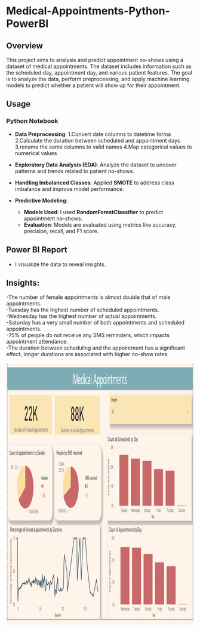 # Medical-Appointments-Python-PowerBI
## Overview
This project aims to analysis and predict appointment no-shows using a dataset of medical appointments. The dataset includes information such as the scheduled day, appointment day, and various patient features. The goal is to analyze the data, perform preprocessing, and apply machine learning models to predict whether a patient will show up for their appointment.

## Usage
### Python Notebook

- **Data Preprocessing**:
  1.Convert date columns to datetime forma
  2.Calculate the duration between scheduled and appointment days
  3.rename the some columns to valid names
  4.Map categorical values to numerical values
  
- **Exploratory Data Analysis (EDA)**: Analyze the dataset to uncover patterns and trends related to patient no-shows.
- **Handling Imbalanced Classes**: Applied **SMOTE** to address class imbalance and improve model performance.
- **Predictive Modeling**:
  - **Models Used**: I used **RandomForestClassifier** to predict appointment no-shows.
  - **Evaluation**: Models are evaluated using metrics like accuracy, precision, recall, and F1 score.

## Power BI Report

- I visualize the data to reveal insights.
  <br>
## Insights:
-The number of female appointments is almost double that of male appointments.
<br>
-Tuesday has the highest number of scheduled appointments.
<br>
-Wednesday has the highest number of actual appointments.
<br>
-Saturday has a very small number of both appointments and scheduled appointments.
<br>
-75% of people do not receive any SMS reminders, which impacts appointment attendance.
<br>
-The duration between scheduling and the appointment has a significant effect,
longer durations are associated with higher no-show rates.
<br>
<br>
<img src="img.png" width="700" height="700">


